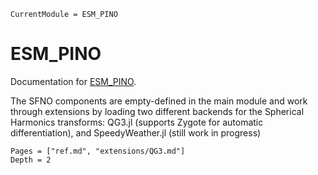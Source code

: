 ```@meta
CurrentModule = ESM_PINO
```

# ESM_PINO

Documentation for [ESM_PINO](https://github.com/jackveneri/ESM_PINO.jl).

The SFNO components are empty-defined in the main module and work through extensions by loading two different backends for the Spherical Harmonics transforms: QG3.jl (supports Zygote for automatic differentiation), and SpeedyWeather.jl (still work in progress)

```@contents
Pages = ["ref.md", "extensions/QG3.md"]
Depth = 2
```
